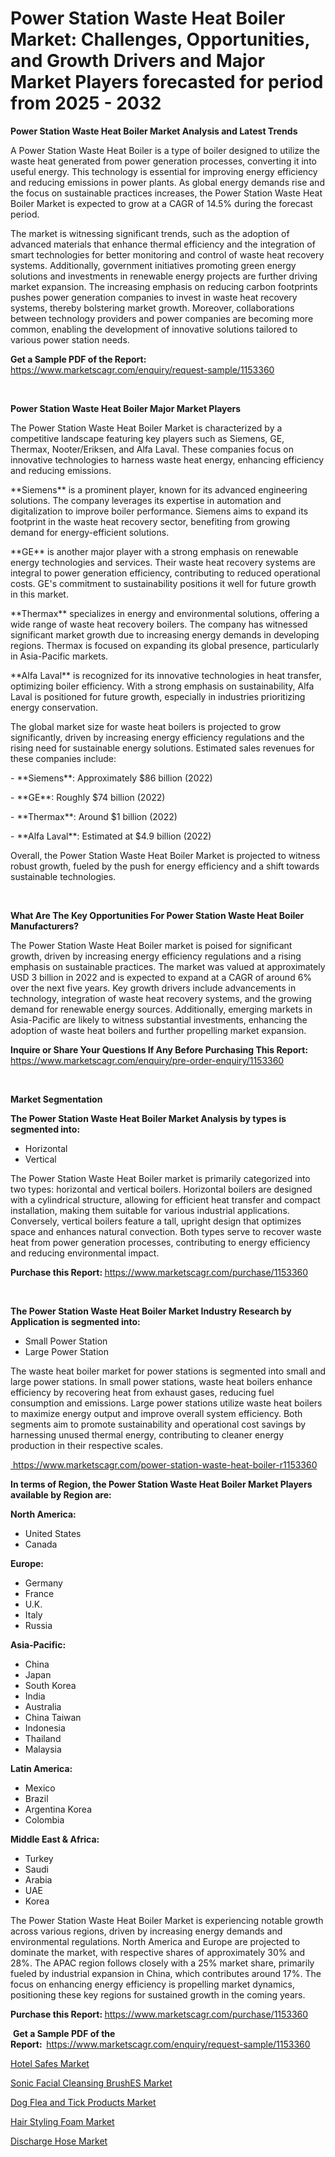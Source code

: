 <p><h1>Power Station Waste Heat Boiler Market: Challenges, Opportunities, and Growth Drivers and Major Market Players forecasted for period from 2025 - 2032</h1></p><p><strong>Power Station Waste Heat Boiler Market Analysis and Latest Trends</strong></p>
<p><p>A Power Station Waste Heat Boiler is a type of boiler designed to utilize the waste heat generated from power generation processes, converting it into useful energy. This technology is essential for improving energy efficiency and reducing emissions in power plants. As global energy demands rise and the focus on sustainable practices increases, the Power Station Waste Heat Boiler Market is expected to grow at a CAGR of 14.5% during the forecast period. </p><p>The market is witnessing significant trends, such as the adoption of advanced materials that enhance thermal efficiency and the integration of smart technologies for better monitoring and control of waste heat recovery systems. Additionally, government initiatives promoting green energy solutions and investments in renewable energy projects are further driving market expansion. The increasing emphasis on reducing carbon footprints pushes power generation companies to invest in waste heat recovery systems, thereby bolstering market growth. Moreover, collaborations between technology providers and power companies are becoming more common, enabling the development of innovative solutions tailored to various power station needs.</p></p>
<p><strong>Get a Sample PDF of the Report:&nbsp;</strong> <a href="https://www.marketscagr.com/enquiry/request-sample/1153360?utm_campaign=2012&utm_medium=2&utm_source=Github&utm_content=ia&utm_term=28022025&utm_id=power-station-waste-heat-boiler">https://www.marketscagr.com/enquiry/request-sample/1153360</a></p>
<p>&nbsp;</p>
<p><strong>Power Station Waste Heat Boiler Major Market Players</strong></p>
<p><p>The Power Station Waste Heat Boiler Market is characterized by a competitive landscape featuring key players such as Siemens, GE, Thermax, Nooter/Eriksen, and Alfa Laval. These companies focus on innovative technologies to harness waste heat energy, enhancing efficiency and reducing emissions.</p><p>**Siemens** is a prominent player, known for its advanced engineering solutions. The company leverages its expertise in automation and digitalization to improve boiler performance. Siemens aims to expand its footprint in the waste heat recovery sector, benefiting from growing demand for energy-efficient solutions.</p><p>**GE** is another major player with a strong emphasis on renewable energy technologies and services. Their waste heat recovery systems are integral to power generation efficiency, contributing to reduced operational costs. GE's commitment to sustainability positions it well for future growth in this market.</p><p>**Thermax** specializes in energy and environmental solutions, offering a wide range of waste heat recovery boilers. The company has witnessed significant market growth due to increasing energy demands in developing regions. Thermax is focused on expanding its global presence, particularly in Asia-Pacific markets.</p><p>**Alfa Laval** is recognized for its innovative technologies in heat transfer, optimizing boiler efficiency. With a strong emphasis on sustainability, Alfa Laval is positioned for future growth, especially in industries prioritizing energy conservation.</p><p>The global market size for waste heat boilers is projected to grow significantly, driven by increasing energy efficiency regulations and the rising need for sustainable energy solutions. Estimated sales revenues for these companies include:</p><p>- **Siemens**: Approximately $86 billion (2022)</p><p>- **GE**: Roughly $74 billion (2022)</p><p>- **Thermax**: Around $1 billion (2022)</p><p>- **Alfa Laval**: Estimated at $4.9 billion (2022)</p><p>Overall, the Power Station Waste Heat Boiler Market is projected to witness robust growth, fueled by the push for energy efficiency and a shift towards sustainable technologies.</p></p>
<p>&nbsp;</p>
<p><strong>What Are The Key Opportunities For Power Station Waste Heat Boiler Manufacturers?</strong></p>
<p><p>The Power Station Waste Heat Boiler market is poised for significant growth, driven by increasing energy efficiency regulations and a rising emphasis on sustainable practices. The market was valued at approximately USD 3 billion in 2022 and is expected to expand at a CAGR of around 6% over the next five years. Key growth drivers include advancements in technology, integration of waste heat recovery systems, and the growing demand for renewable energy sources. Additionally, emerging markets in Asia-Pacific are likely to witness substantial investments, enhancing the adoption of waste heat boilers and further propelling market expansion.</p></p>
<p><strong>Inquire or Share Your Questions If Any Before Purchasing This Report:</strong> <a href="https://www.marketscagr.com/enquiry/pre-order-enquiry/1153360?utm_campaign=2012&utm_medium=2&utm_source=Github&utm_content=ia&utm_term=28022025&utm_id=power-station-waste-heat-boiler">https://www.marketscagr.com/enquiry/pre-order-enquiry/1153360</a></p>
<p>&nbsp;</p>
<p><strong>Market Segmentation</strong></p>
<p><strong>The Power Station Waste Heat Boiler Market Analysis by types is segmented into:</strong></p>
<p><ul><li>Horizontal</li><li>Vertical</li></ul></p>
<p><p>The Power Station Waste Heat Boiler market is primarily categorized into two types: horizontal and vertical boilers. Horizontal boilers are designed with a cylindrical structure, allowing for efficient heat transfer and compact installation, making them suitable for various industrial applications. Conversely, vertical boilers feature a tall, upright design that optimizes space and enhances natural convection. Both types serve to recover waste heat from power generation processes, contributing to energy efficiency and reducing environmental impact.</p></p>
<p><strong>Purchase this Report:&nbsp;</strong><a href="https://www.marketscagr.com/purchase/1153360?utm_campaign=2012&utm_medium=2&utm_source=Github&utm_content=ia&utm_term=28022025&utm_id=power-station-waste-heat-boiler">https://www.marketscagr.com/purchase/1153360</a></p>
<p>&nbsp;</p>
<p><strong>The Power Station Waste Heat Boiler Market Industry Research by Application is segmented into:</strong></p>
<p><ul><li>Small Power Station</li><li>Large Power Station</li></ul></p>
<p><p>The waste heat boiler market for power stations is segmented into small and large power stations. In small power stations, waste heat boilers enhance efficiency by recovering heat from exhaust gases, reducing fuel consumption and emissions. Large power stations utilize waste heat boilers to maximize energy output and improve overall system efficiency. Both segments aim to promote sustainability and operational cost savings by harnessing unused thermal energy, contributing to cleaner energy production in their respective scales.</p></p>
<p><a href="https://www.marketscagr.com/power-station-waste-heat-boiler-r1153360?utm_campaign=2012&utm_medium=2&utm_source=Github&utm_content=ia&utm_term=28022025&utm_id=power-station-waste-heat-boiler">&nbsp;https://www.marketscagr.com/power-station-waste-heat-boiler-r1153360</a></p>
<p><strong>In terms of Region, the Power Station Waste Heat Boiler Market Players available by Region are:</strong></p>
<p>
    <p> <strong> North America: </strong>
        <ul>
            <li>United States</li>
            <li>Canada</li>
        </ul>
        </p> 
    <p> <strong> Europe: </strong>
        <ul>
            <li>Germany</li>
            <li>France</li>
            <li>U.K.</li>
            <li>Italy</li>
            <li>Russia</li>
        </ul>
        </p> 
    <p> <strong> Asia-Pacific: </strong>
        <ul>
            <li>China</li>
            <li>Japan</li>
            <li>South Korea</li>
            <li>India</li>
            <li>Australia</li>
            <li>China Taiwan</li>
            <li>Indonesia</li>
            <li>Thailand</li>
            <li>Malaysia</li>
        </ul>
        </p> 
    <p> <strong> Latin America: </strong>
        <ul>
            <li>Mexico</li>
            <li>Brazil</li>
            <li>Argentina Korea</li>
            <li>Colombia</li>
        </ul>
        </p> 
    <p> <strong> Middle East & Africa: </strong>
        <ul>
            <li>Turkey</li>
            <li>Saudi</li>
            <li>Arabia</li>
            <li>UAE</li>
            <li>Korea</li>
        </ul>
    </p>
    </p>
<p><p>The Power Station Waste Heat Boiler Market is experiencing notable growth across various regions, driven by increasing energy demands and environmental regulations. North America and Europe are projected to dominate the market, with respective shares of approximately 30% and 28%. The APAC region follows closely with a 25% market share, primarily fueled by industrial expansion in China, which contributes around 17%. The focus on enhancing energy efficiency is propelling market dynamics, positioning these key regions for sustained growth in the coming years.</p></p>
<p><strong>Purchase this Report: </strong><a href="https://www.marketscagr.com/purchase/1153360?utm_campaign=2012&utm_medium=2&utm_source=Github&utm_content=ia&utm_term=28022025&utm_id=power-station-waste-heat-boiler">https://www.marketscagr.com/purchase/1153360</a></p>
<p>&nbsp;<strong>Get a Sample PDF of the Report:&nbsp;&nbsp;</strong><a href="https://www.marketscagr.com/enquiry/request-sample/1153360?utm_campaign=2012&utm_medium=2&utm_source=Github&utm_content=ia&utm_term=28022025&utm_id=power-station-waste-heat-boiler">https://www.marketscagr.com/enquiry/request-sample/1153360</a></p>
<p><strong></strong></p>
<p><p><a href="https://github.com/benhaeneye/Market-Research-Report-List-1/blob/main/hotel-safes-market.md?utm_campaign=2012&utm_medium=2&utm_source=Github&utm_content=ia&utm_term=28022025&utm_id=power-station-waste-heat-boiler">Hotel Safes Market</a></p><p><a href="https://github.com/rileymgdorcas/Market-Research-Report-List-1/blob/main/sonic-facial-cleansing-brushes-market.md?utm_campaign=2012&utm_medium=2&utm_source=Github&utm_content=ia&utm_term=28022025&utm_id=power-station-waste-heat-boiler">Sonic Facial Cleansing BrushES Market</a></p><p><a href="https://github.com/semiensamuel72378/Market-Research-Report-List-1/blob/main/dog-flea-and-tick-products-market.md?utm_campaign=2012&utm_medium=2&utm_source=Github&utm_content=ia&utm_term=28022025&utm_id=power-station-waste-heat-boiler">Dog Flea and Tick Products Market</a></p><p><a href="https://github.com/lehumiston1971679/Market-Research-Report-List-1/blob/main/hair-styling-foam-market.md?utm_campaign=2012&utm_medium=2&utm_source=Github&utm_content=ia&utm_term=28022025&utm_id=power-station-waste-heat-boiler">Hair Styling Foam Market</a></p><p><a href="https://github.com/LilianFaulkner65/Market-Research-Report-List-1/blob/main/discharge-hose-market.md?utm_campaign=2012&utm_medium=2&utm_source=Github&utm_content=ia&utm_term=28022025&utm_id=power-station-waste-heat-boiler">Discharge Hose Market</a></p></p>